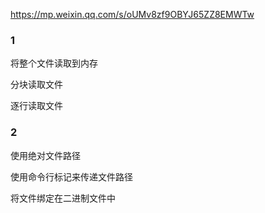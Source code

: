 https://mp.weixin.qq.com/s/oUMv8zf9OBYJ65ZZ8EMWTw

### 1

将整个文件读取到内存

分块读取文件

逐行读取文件

### 2

使用绝对文件路径

使用命令行标记来传递文件路径

将文件绑定在二进制文件中
